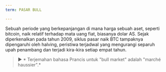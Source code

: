 ```yaml
---
term: PASAR BULL

---
```

Sebuah periode yang berkepanjangan di mana harga sebuah aset, seperti bitcoin, naik relatif terhadap mata uang fiat, biasanya dolar AS. Sejak diperkenalkan pada tahun 2009, siklus pasar naik BTC tampaknya dipengaruhi oleh halving, peristiwa terjadwal yang mengurangi separuh upah penambang dan terjadi kira-kira setiap empat tahun.

> ► * Terjemahan bahasa Prancis untuk "bull market" adalah "marché haussier".*